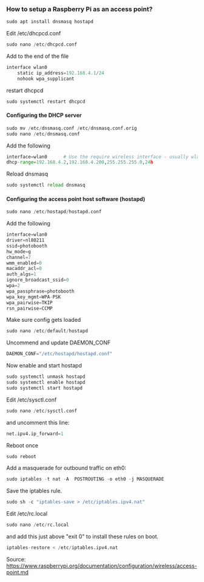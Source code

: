 ### How to setup a Raspberry Pi as an access point?

```python
sudo apt install dnsmasq hostapd
```
Edit /etc/dhcpcd.conf
```python
sudo nano /etc/dhcpcd.conf
```
Add to the end of the file
```python
interface wlan0
    static ip_address=192.168.4.1/24
    nohook wpa_supplicant
```
restart dhcpcd
```python
sudo systemctl restart dhcpcd
```

#### Configuring the DHCP server
```python
sudo mv /etc/dnsmasq.conf /etc/dnsmasq.conf.orig
sudo nano /etc/dnsmasq.conf
```
Add the following
```python
interface=wlan0      # Use the require wireless interface - usually wlan0
dhcp-range=192.168.4.2,192.168.4.200,255.255.255.0,24h
```
Reload dnsmasq
```python
sudo systemctl reload dnsmasq
```

#### Configuring the access point host software (hostapd)
```python
sudo nano /etc/hostapd/hostapd.conf
```
Add the following
```python
interface=wlan0
driver=nl80211
ssid=photobooth
hw_mode=g
channel=7
wmm_enabled=0
macaddr_acl=0
auth_algs=1
ignore_broadcast_ssid=0
wpa=2
wpa_passphrase=photobooth
wpa_key_mgmt=WPA-PSK
wpa_pairwise=TKIP
rsn_pairwise=CCMP
```
Make sure config gets loaded
```python
sudo nano /etc/default/hostapd
```
Uncommend and update DAEMON_CONF
```python
DAEMON_CONF="/etc/hostapd/hostapd.conf"
```
Now enable and start hostapd
```python
sudo systemctl unmask hostapd
sudo systemctl enable hostapd
sudo systemctl start hostapd
```
Edit /etc/sysctl.conf 
```python
sudo nano /etc/sysctl.conf
```
and uncomment this line:
```python
net.ipv4.ip_forward=1
```
Reboot once
```python
sudo reboot
```
Add a masquerade for outbound traffic on eth0:
```python
sudo iptables -t nat -A  POSTROUTING -o eth0 -j MASQUERADE
```
Save the iptables rule.
```python
sudo sh -c "iptables-save > /etc/iptables.ipv4.nat"
```
Edit /etc/rc.local 
```python
sudo nano /etc/rc.local
```
and add this just above "exit 0" to install these rules on boot.
```python
iptables-restore < /etc/iptables.ipv4.nat
```
Source: https://www.raspberrypi.org/documentation/configuration/wireless/access-point.md

